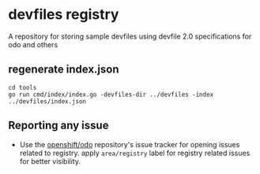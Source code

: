 # devfiles registry

A repository for storing sample devfiles using devfile 2.0 specifications for odo and others

## regenerate index.json

```
cd tools
go run cmd/index/index.go -devfiles-dir ../devfiles -index ../devfiles/index.json
```


## Reporting any issue

- Use the [openshift/odo](https://github.com/openshift/odo) repository's issue tracker for opening issues related to registry. apply `area/registry` label for registry related issues for better visibility.
